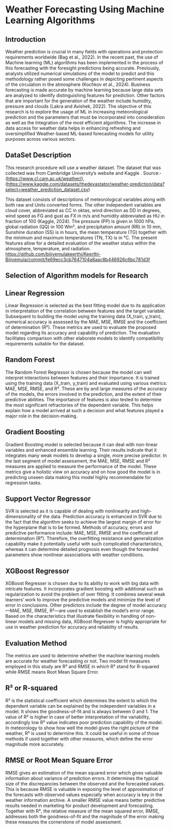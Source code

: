 # Weather Forecasting Using Machine Learning Algorithms

## Introduction

Weather prediction is crucial in many fields with operations and protection requirements worldwide (Bag et al., 2022). In the recent past, the use of Machine learning (ML) algorithms has been implemented in the process of this forecasting with the foresight predictions being accurate. Previously, analysts utilized numerical simulations of the model to predict and this methodology rather posed some challenges in depicting pertinent aspects of the circulation in the atmosphere (Kochkov et al., 2024). Business forecasting is made accurate by machine learning because large data sets are analyzed to identify distinguishing features for prediction. Other factors that are important for the generation of the weather include humidity, pressure and clouds (Lakra and Avishek, 2022). The objective of this research is to explore the usage of ML in increasing meteorological prediction and the parameters that must be incorporated into consideration as well as the Integration of the most efficient algorithms. The increase in data access for weather data helps in enhancing refreshing and oversimplified Weather-based ML-based forecasting models for utility purposes across various sectors.

## DataSet Description

This research procedure will use a weather dataset. The dataset that was collected was from Cambridge University’s website and Kaggle . Source:- (https://www.cl.cam.ac.uk/weather/),  (https://www.kaggle.com/datasets/thedevastator/weather-prediction/data?select=weather_prediction_dataset.csv)

This dataset consists of descriptions of meteorological variables along with both raw and Units converted forms. The other independent variables are cloud cover, abbreviated as CC in oktas, wind direction as DD in degrees, wind speed as FG and gust as FX in m/s and humidity abbreviated as HU in fraction of 100 (Kaggle, 2024). The pressure (PP) is given in 1000 hPa, global radiation (QQ) in 100 Wm², and precipitation amount (RR) in 10 mm, Sunshine duration (SS) is in hours, the mean temperature (TG) together with the minimum and maximum temperatures (TN, TX) is in °C. The present features allow for a detailed evaluation of the weather status within the atmosphere, temperature, and radiation. 
https://github.com/bijivemulakeerthi/Keerthi-Bijivemula/commit/fe69ecc3cb7647104a8aac8b446926c6bc781d3f

## Selection of Algorithm models for Research
## Linear Regression

Linear Regression is selected as the best fitting model due to its application in interpretation of the correlation between features and the target variable. Subsequent to building the model using the training data (X_train, y_train), numerical accuracy is assessed by the MAE, MSE, RMSE and the coefficient of determination (R²). These metrics are used to evaluate the proposed model regarding its accuracy and capability of prediction. The evaluation facilitates comparison with other elaborate models to identify compatibility requirements suitable for the dataset.
## Random Forest

The Random Forest Regressor is chosen because the model can well interpret interactions between features and their importance. It is trained using the training data (X_train, y_train) and evaluated using various metrics: MAE, MSE, RMSE, and R². These are by and large measures of the accuracy of the models, the errors involved in the prediction, and the extent of their predictive abilities. The importance of features is also tested to determine the most significant refractories of the dependent variable. This helps explain how a model arrived at such a decision and what features played a major role in the decision-making.
## Gradient Boosting

Gradient Boosting model is selected because it can deal with non-linear variables and enhanced ensemble learning. Their results indicate that it integrates many weak models to develop a single, more precise predictor. In the last segment of model assessment, the MAE, MSE, RMSE and R² measures are applied to measure the performance of the model. These metrics give a holistic view on accuracy and on how good the model is in predicting unseen data making this model highly recommendable for regression tasks. 
## Support Vector Regressor

SVR is selected as it is capable of dealing with nonlinearity and high-dimensionality of the data. Prediction accuracy is enhanced in SVR due to the fact that the algorithm seeks to achieve the largest margin of error for the hyperplane that is to be formed. Methods of accuracy, errors and predictive performance include: MAE, MSE, RMSE and the coefficient of determination (R²). Therefore, the overfitting resistance and generalization capability make it potentially useful with such complicated characteristics, whereas it can determine detailed prognosis even though the forwarded parameters show nonlinear associations with weather conditions.
## XGBoost Regressor
XGBoost Regresser is chosen due to its ability to work with big data with intricate features. It incorporates gradient boosting with additional such as regularization to avoid the problem of over fitting. It combines several weak learners’ work to improve the predictive models and minimize the level of error in conclusions. Other predictors include the degree of model accuracy—MAE, MSE, RMSE, R²—are used to establish the model’s error range. Based on the characteristics that illustrate flexibility in handling of non-linear models and missing data, XGBoost Regresser is highly appropriate for use in weather prediction for accuracy and reliability of results.
## Evaluation Method

The metrics are used to determine whether the machine learning models are accurate for weather forecasting or not. Two model fit measures employed in this study are R² and RMSE in which R² stand for R-squared while RMSE means Root Mean Square Error.
## R² or R-squared

R² is the statistical coefficient which determines the extent to which the dependent variable can be explained by the independent variables in a model. It shows the goodness-of-fit and is always between 0 and 1. The value of R² is higher in case of better interpretation of the variability, accordingly low R² value indicates poor prediction capability of the model. In meteorology to show how well the model gives the right picture of the weather, R² is used to determine this. It could be useful in some of those methods if used together with other measures, which define the error magnitude more accurately.
## RMSE or Root Mean Square Error

RMSE gives an estimation of the mean squared error which gives valuable information about variance of prediction errors. It determines the typical size of the discrepancies between the observed and the forecasted values. This is because RMSE is valuable in exposing the level of approximation of the forecasts with observed values especially when accuracy is key in the weather information archive. A smaller RMSE value means better predictive results needed in marketing for product development and forecasting. Together with R², the relative measure of the mean squared error, RMSE, addresses both the goodness-of-fit and the magnitude of the error making these measures the cornerstone of model assessment.


